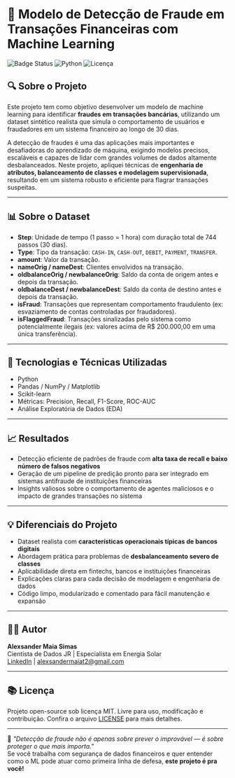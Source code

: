 # 💸 Modelo de Detecção de Fraude em Transações Financeiras com Machine Learning

![Badge Status](https://img.shields.io/badge/status-em%20desenvolvimento-yellow)
![Python](https://img.shields.io/badge/Python-3.10-blue)
![Licença](https://img.shields.io/badge/licença-MIT-green)

## 🔍 Sobre o Projeto

Este projeto tem como objetivo desenvolver um modelo de machine learning para identificar **fraudes em transações bancárias**, utilizando um dataset sintético realista que simula o comportamento de usuários e fraudadores em um sistema financeiro ao longo de 30 dias.

A detecção de fraudes é uma das aplicações mais importantes e desafiadoras do aprendizado de máquina, exigindo modelos precisos, escaláveis e capazes de lidar com grandes volumes de dados altamente desbalanceados. Neste projeto, apliquei técnicas de **engenharia de atributos, balanceamento de classes e modelagem supervisionada**, resultando em um sistema robusto e eficiente para flagrar transações suspeitas.

---

## 📊 Sobre o Dataset

- **Step**: Unidade de tempo (1 passo = 1 hora) com duração total de 744 passos (30 dias).
- **Type**: Tipo da transação: `CASH-IN`, `CASH-OUT`, `DEBIT`, `PAYMENT`, `TRANSFER`.
- **amount**: Valor da transação.
- **nameOrig / nameDest**: Clientes envolvidos na transação.
- **oldbalanceOrig / newbalanceOrig**: Saldo da conta de origem antes e depois da transação.
- **oldbalanceDest / newbalanceDest**: Saldo da conta de destino antes e depois da transação.
- **isFraud**: Transações que representam comportamento fraudulento (ex: esvaziamento de contas controladas por fraudadores).
- **isFlaggedFraud**: Transações sinalizadas pelo sistema como potencialmente ilegais (ex: valores acima de R$ 200.000,00 em uma única transferência).

---

## 🧠 Tecnologias e Técnicas Utilizadas

- Python 
- Pandas / NumPy / Matplotlib 
- Scikit-learn
- Métricas: Precision, Recall, F1-Score, ROC-AUC
- Análise Exploratória de Dados (EDA)

---

## 📈 Resultados

- Detecção eficiente de padrões de fraude com **alta taxa de recall e baixo número de falsos negativos**
- Geração de um pipeline de predição pronto para ser integrado em sistemas antifraude de instituições financeiras
- Insights valiosos sobre o comportamento de agentes maliciosos e o impacto de grandes transações no sistema

---

## 💡 Diferenciais do Projeto

- Dataset realista com **características operacionais típicas de bancos digitais**
- Abordagem prática para problemas de **desbalanceamento severo de classes**
- Aplicabilidade direta em fintechs, bancos e instituições financeiras
- Explicações claras para cada decisão de modelagem e engenharia de dados
- Código limpo, modularizado e comentado para fácil manutenção e expansão

---

## 👨‍💼 Autor

**Alexsander Maia Simas**  
Cientista de Dados JR | Especialista em Energia Solar\
[LinkedIn](https://www.linkedin.com/in/alexsander-maia-simas-371222112/) | [alexsandermaiat2@gmail.com](mailto:alexsandermaiat2@gmail.com)

---

## 📚 Licença

Projeto open-source sob licença MIT. Livre para uso, modificação e contribuição. Confira o arquivo [LICENSE](./LICENSE) para mais detalhes.

---

💬 *"Detecção de fraude não é apenas sobre prever o improvável — é sobre proteger o que mais importa."*  
Se você trabalha com segurança de dados financeiros e quer entender como o ML pode atuar como primeira linha de defesa, **este projeto é pra você!**


